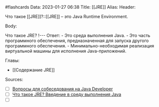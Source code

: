 #flashcards
Data: 2023-01-27 06:38
Title: [[JRE]]
Alias:
Header:

Что такое [[JRE]]?::[[JRE]] – это Java Runtime Environment.
<!--SR:!2023-02-05,2,170-->




Body:




Что такое JRE?
!---
Ответ:
	- Это среда выполнения Java.
	- Это часть программного обеспечения, предназначенная для запуска другого программного обеспечения.
	- Минимально-необходимая реализация виртуальной машины для исполнения Java-приложений.
<!--SR:!2023-02-05,1,130-->




Главы:
- [[Содержание JRE]]


Sources:
- [ ] [Вопросы для собеседования на Java Developer](https://github.com/enhorse/java-interview/blob/master/README.md#%D0%9E%D0%9E%D0%9F)
- [ ] [Что такое JRE? Введение в среду выполнения Java](https://topjava.ru/blog/what-is-the-jre)
- [ ] []()
